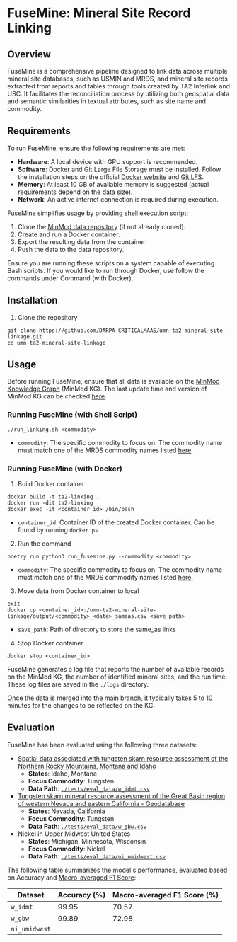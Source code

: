 # FuseMine: Mineral Site Record Linking

## Overview
FuseMine is a comprehensive pipeline designed to link data across multiple mineral site databases, such as USMIN and MRDS, and mineral site records extracted from reports and tables through tools created by TA2 Inferlink and USC. It facilitates the reconciliation process by utilizing both geospatial data and semantic similarities in textual attributes, such as site name and commodity. 

## Requirements
To run FuseMine, ensure the following requirements are met:
- **Hardware**: A local device with GPU support is recommended.
- **Software**: Docker and Git Large File Storage must be installed. Follow the installation steps on the official [Docker website](https://docs.docker.com/engine/install/) and [Git LFS](https://docs.github.com/en/repositories/working-with-files/managing-large-files/installing-git-large-file-storage).
- **Memory**: At least 10 GB of available memory is suggested (actual requirements depend on the data size).
- **Network**: An active internet connection is required during execution.

FuseMine simplifies usage by providing shell execution script:
1. Clone the [MinMod data repository](https://github.com/DARPA-CRITICALMAAS/ta2-minmod-data) (if not already cloned).
2. Create and run a Docker container.
3. Export the resulting data from the container
4. Push the data to the data repository.

Ensure you are running these scripts on a system capable of executing Bash scripts. If you would like to run through Docker, use follow the commands under Command (with Docker).

## Installation
1. Clone the repository
```
git clone https://github.com/DARPA-CRITICALMAAS/umn-ta2-mineral-site-linkage.git
cd umn-ta2-mineral-site-linkage
```

## Usage
Before running FuseMine, ensure that all data is available on the [MinMod Knowledge Graph](https://minmod.isi.edu/) (MinMod KG). The last update time and version of MinMod KG can be checked [here](https://minmod.isi.edu/resource/kg).

### Running FuseMine (with Shell Script)
```
./run_linking.sh <commodity>
```
- `commodity`: The specific commodity to focus on. The commodity name must match one of the MRDS commodity names listed [here](https://github.com/DARPA-CRITICALMAAS/ta2-minmod-data/blob/main/data/entities/commodity.csv).    
<!-- TODO: replace -->

### Running FuseMine (with Docker)
1. Build Docker container
```
docker build -t ta2-linking .
docker run -dit ta2-linking
docker exec -it <container_id> /bin/bash
```
- `container_id`: Container ID of the created Docker container. Can be found by running `docker ps`

2. Run the command
```
poetry run python3 run_fusemine.py --commodity <commodity>
```
- `commodity`: The specific commodity to focus on. The commodity name must match one of the MRDS commodity names listed [here](https://github.com/DARPA-CRITICALMAAS/ta2-minmod-data/blob/main/data/entities/commodity.csv).

3. Move data from Docker container to local
```
exit
docker cp <container_id>:/umn-ta2-mineral-site-linkage/output/<commodity>_<date>_sameas.csv <save_path>
```
- `save_path`: Path of directory to store the same_as links

4. Stop Docker container
```
docker stop <container_id>
```

FuseMine generates a log file that reports the number of available records on the MinMod KG, the number of identified mineral sites, and the run time. These log files are saved in the `./logs` directory.

Once the data is merged into the main branch, it typically takes 5 to 10 minutes for the changes to be reflected on the KG.

## Evaluation

FuseMine has been evaluated using the following three datasets:

- [Spatial data associated with tungsten skarn resource assessment of the Northern Rocky Mountains, Montana and Idaho](https://www.usgs.gov/data/spatial-data-associated-tungsten-skarn-resource-assessment-northern-rocky-mountains-montana)
    - **States**: Idaho, Montana
    - **Focus Commodity**: Tungsten
    - **Data Path**: [`./tests/eval_data/w_idmt.csv`](https://github.com/DARPA-CRITICALMAAS/ta2-minmod-data/blob/main/tests/eval_data/w_idmt.csv)
- [Tungsten skarn mineral resource assessment of the Great Basin region of western Nevada and eastern California - Geodatabase](https://www.usgs.gov/data/tungsten-skarn-mineral-resource-assessment-great-basin-region-western-nevada-and-eastern-0)
    - **States**: Nevada, California
    - **Focus Commodity**: Tungsten
    - **Data Path**: [`./tests/eval_data/w_gbw.csv`](https://github.com/DARPA-CRITICALMAAS/ta2-minmod-data/blob/main/tests/eval_data/w_gbw.csv)
- Nickel in Upper Midwest United States
    - **States**: Michigan, Minnesota, Wisconsin
    - **Focus Commodity**: Nickel
    - **Data Path**: [`./tests/eval_data/ni_umidwest.csv`](https://github.com/DARPA-CRITICALMAAS/ta2-minmod-data/blob/main/tests/eval_data/ni_umidwest.csv)

The following table summarizes the model's performance, evaluated based on Accuracy and [Macro-averaged F1 Score](https://en.wikipedia.org/wiki/F-score#Macro_F1):

| Dataset | Accuracy (%) | Macro-averaged F1 Score (%) |
| --- | --- | --- |
| `w_idmt` | 99.95 | 70.57 |
| `w_gbw` | 99.89 | 72.98 |
| `ni_umidwest` |  |  |
